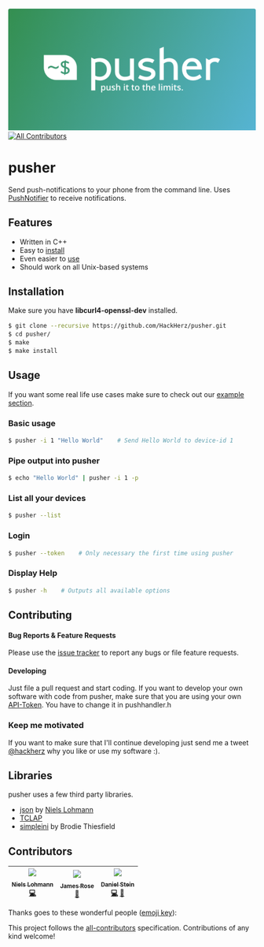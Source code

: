 ![Logo](https://github.com/HackHerz/pusher/blob/master/pusher.png)
[![All Contributors](https://img.shields.io/badge/all_contributors-3-orange.svg?style=flat-square)](#contributors)

# pusher
Send push-notifications to your phone from the command line. Uses [PushNotifier](http://pushnotifier.de/) to receive notifications.

## Features
- Written in C++
- Easy to [install](https://github.com/hackherz/pusher#installation)
- Even easier to [use](https://github.com/hackherz/pusher#usage)
- Should work on all Unix-based systems


## Installation

Make sure you have **libcurl4-openssl-dev** installed.
```bash
$ git clone --recursive https://github.com/HackHerz/pusher.git
$ cd pusher/
$ make
$ make install
```


## Usage

If you want some real life use cases make sure to check out our [example section](https://github.com/HackHerz/pusher/tree/master/examples).

### Basic usage
```bash
$ pusher -i 1 "Hello World"    # Send Hello World to device-id 1 
```

### Pipe output into pusher
```bash
$ echo "Hello World" | pusher -i 1 -p
```

### List all your devices
```bash
$ pusher --list
```

### Login
```bash
$ pusher --token    # Only necessary the first time using pusher 
```

### Display Help
```bash
$ pusher -h    # Outputs all available options
```


## Contributing

#### Bug Reports & Feature Requests
Please use the [issue tracker](https://github.com/HackHerz/pusher/issues) to report any bugs or file feature requests.

#### Developing
Just file a pull request and start coding.
If you want to develop your own software with code from pusher, make sure that you are using your own [API-Token](http://a.gidix.de/). You have to change it in pushhandler.h

### Keep me motivated
If you want to make sure that I'll continue developing just send me a tweet [@hackherz](https://twitter.com/hackherz) why you like or use my software :).


## Libraries
pusher uses a few third party libraries.

- [json](https://github.com/nlohmann/json) by [Niels Lohmann](http://nlohmann.me/)
- [TCLAP](http://tclap.sourceforge.net/)
- [simpleini](https://github.com/brofield/simpleini) by Brodie Thiesfield

## Contributors

<!-- ALL-CONTRIBUTORS-LIST:START - Do not remove or modify this section -->
<!-- prettier-ignore -->
| [<img src="https://avatars2.githubusercontent.com/u/159488?v=4" width="100px;"/><br /><sub><b>Niels Lohmann</b></sub>](http:/nlohmann.me)<br />[💻](https://github.com/hackherz/pusher/commits?author=nlohmann "Code") | [<img src="https://avatars1.githubusercontent.com/u/1824603?v=4" width="100px;"/><br /><sub><b>James Rose</b></sub>](http://jameserose.co.uk)<br />[📖](https://github.com/hackherz/pusher/commits?author=jamesterjim "Documentation") | [<img src="https://avatars1.githubusercontent.com/u/2885148?v=4" width="100px;"/><br /><sub><b>Daniel Stein</b></sub>](https://hackherz.com/)<br />[💻](https://github.com/hackherz/pusher/commits?author=HackHerz "Code") [📖](https://github.com/hackherz/pusher/commits?author=HackHerz "Documentation") |
| :---: | :---: | :---: |
<!-- ALL-CONTRIBUTORS-LIST:END -->
Thanks goes to these wonderful people ([emoji key](https://github.com/kentcdodds/all-contributors#emoji-key)):

<!-- ALL-CONTRIBUTORS-LIST:START - Do not remove or modify this section -->
<!-- prettier-ignore -->
<!-- ALL-CONTRIBUTORS-LIST:END -->

This project follows the [all-contributors](https://github.com/kentcdodds/all-contributors) specification. Contributions of any kind welcome!